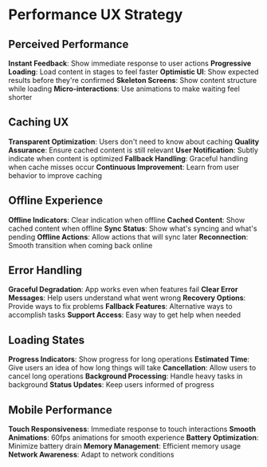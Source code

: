 # Performance UX Strategy

## Perceived Performance

**Instant Feedback**: Show immediate response to user actions
**Progressive Loading**: Load content in stages to feel faster
**Optimistic UI**: Show expected results before they're confirmed
**Skeleton Screens**: Show content structure while loading
**Micro-interactions**: Use animations to make waiting feel shorter

## Caching UX

**Transparent Optimization**: Users don't need to know about caching
**Quality Assurance**: Ensure cached content is still relevant
**User Notification**: Subtly indicate when content is optimized
**Fallback Handling**: Graceful handling when cache misses occur
**Continuous Improvement**: Learn from user behavior to improve caching

## Offline Experience

**Offline Indicators**: Clear indication when offline
**Cached Content**: Show cached content when offline
**Sync Status**: Show what's syncing and what's pending
**Offline Actions**: Allow actions that will sync later
**Reconnection**: Smooth transition when coming back online

## Error Handling

**Graceful Degradation**: App works even when features fail
**Clear Error Messages**: Help users understand what went wrong
**Recovery Options**: Provide ways to fix problems
**Fallback Features**: Alternative ways to accomplish tasks
**Support Access**: Easy way to get help when needed

## Loading States

**Progress Indicators**: Show progress for long operations
**Estimated Time**: Give users an idea of how long things will take
**Cancellation**: Allow users to cancel long operations
**Background Processing**: Handle heavy tasks in background
**Status Updates**: Keep users informed of progress

## Mobile Performance

**Touch Responsiveness**: Immediate response to touch interactions
**Smooth Animations**: 60fps animations for smooth experience
**Battery Optimization**: Minimize battery drain
**Memory Management**: Efficient memory usage
**Network Awareness**: Adapt to network conditions
